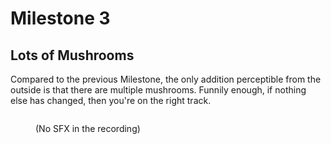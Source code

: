 # Milestone 3

## Lots of Mushrooms

Compared to the previous Milestone, the only addition perceptible from the outside is that there are multiple mushrooms. Funnily enough, if nothing else has changed, then you're on the right track.

<figure><img src=".gitbook/assets/Screen Recording 2025-04-28 at 00.14.52.gif" alt=""><figcaption><p>(No SFX in the recording)</p></figcaption></figure>
